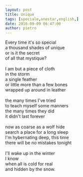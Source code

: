 ```yaml
---
layout: post
title: Unique
tags: [speciale,onestar,english,]
date: 2016-09-09 06:47:00
author: pietro
---
```

Every time it's so special<br/>a thousand shades of unique<br/>or is it the secret<br/>of all that mystique?<br/><br/>I am but a piece of cloth<br/>in the storm<br/>a single feather<br/>or little more than a few bones<br/>wrapped up around in leather<br/><br/>the many times I've tried<br/>to teach myself some manners<br/>the many times they did<br/>it didn't last forever<br/><br/>now as coarse as a wolf hide<br/>search a place for a long sleep<br/>I'm hybernating deep, this time<br/>there will be no mistakes tonight<br/><br/>I'll wake up in the winter<br/>I know<br/>when all is cold for real<br/>and hidden by the snow.
